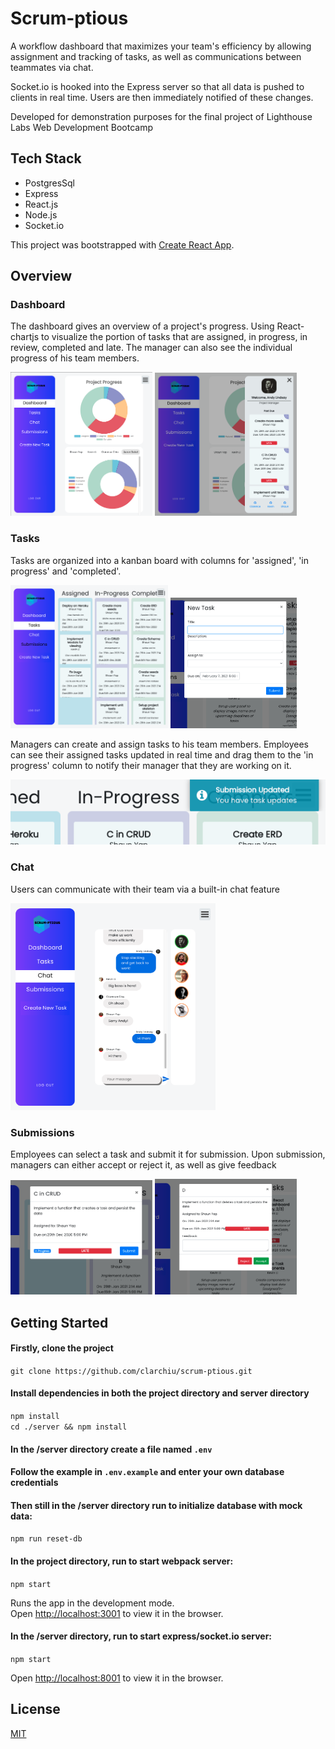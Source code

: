 # Scrum-ptious

A workflow dashboard that maximizes your team's efficiency by allowing assignment and tracking of tasks, as well as communications between teammates via chat. 

Socket.io is hooked into the Express server so that all data is pushed to clients in real time. Users are then immediately notified of these changes.

Developed for demonstration purposes for the final project of Lighthouse Labs Web Development Bootcamp

## Tech Stack
* PostgresSql
* Express
* React.js
* Node.js
* Socket.io

This project was bootstrapped with [Create React App](https://github.com/facebook/create-react-app).

## Overview

### Dashboard

The dashboard gives an overview of a project's progress. Using React-chartjs to visualize the portion of tasks that are assigned, in progress, in review, completed and late. The manager can also see the individual progress of his team members. 

<p float="left">
  <img alt="Responive user interface with collapsible side menu" src="/docs/ui-dashboard.png" width="45%" />
  <img alt="Responive user interface with collapsible side menu" src="./docs/ui-expanded-userInfo.png" width="45%" /> 
</p>

### Tasks

Tasks are organized into a kanban board with columns for 'assigned', 'in progress' and 'completed'.

<p float="left">
  <img alt="Kanban board for 'assigned','in-progress' and 'completed' tasks" src="./docs/tasks-kanban.png" width="50%" />
  <img alt="Manager modal for creating tasks" src="./docs/create-new-task.png" width="40%" />
</p>

Managers can create and assign tasks to his team members. Employees can see their assigned tasks updated in real time and drag them to the 'in progress' column to notify their manager that they are working on it. 

![Realtime Notification](./docs/user-notification.png)

### Chat

Users can communicate with their team via a built-in chat feature

<img alt="Chat feature" src="./docs/real-time-chat.png" width="65%" />

### Submissions

Employees can select a task and submit it for submission. Upon submission, managers can either accept or reject it, as well as give feedback

<p float="left">
  <img alt="employee submission" src="./docs/employee-submission.png" width="45%" />
  <img alt="manager review" src="./docs/review-submission.png" width="45%" />
</p>

## Getting Started

#### Firstly, clone the project

`git clone https://github.com/clarchiu/scrum-ptious.git`

#### Install dependencies in both the project directory and server directory

`npm install`\
`cd ./server && npm install`

#### In the /server directory create a file named `.env`
#### Follow the example in `.env.example` and enter your own database credentials
#### Then still in the /server directory run to initialize database with mock data:

`npm run reset-db`

#### In the project directory, run to start webpack server:

`npm start`

Runs the app in the development mode.\
Open [http://localhost:3001](http://localhost:3001) to view it in the browser.

#### In the /server directory, run to start express/socket.io server:

`npm start` 

Open [http://localhost:8001](http://localhost:8001) to view it in the browser.

## License
[MIT](htps://choosealicense.com/licenses/mit/)
